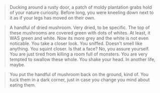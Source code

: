 >Ducking around a rusty door, a patch of moldy plantation grabs hold of your nature 
curiosity. Before long, you were kneeling down next to it as if your legs has moved on their
own.

>A handful of dried mushroom. Very dried, to be specific. The top of these mushrooms are 
covered green with dots of whites. At least, it WAS green and white. Now its more grey and
the white is not even noticable. You take a closer look. You sniffed. Doesn't smell like 
anything. You squint closer. Is that a face? No, you assure yourself. You are just tired from
killing a room full of monsters. You are very tempted to swallow these whole. You shake your head.
In another life, maybe.

>You put the handful of mushroom back on the ground, kind of. You tuck them in a 
dark corner, just in case you change you mind about eating them.
